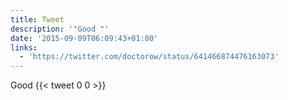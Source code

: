 ```yaml
---
title: Tweet
description: '"Good "'
date: '2015-09-09T06:09:43+01:00'
links:
  - 'https://twitter.com/doctorow/status/641466874476163073'
---
```

Good 
      {{< tweet 0 0 >}}
    

